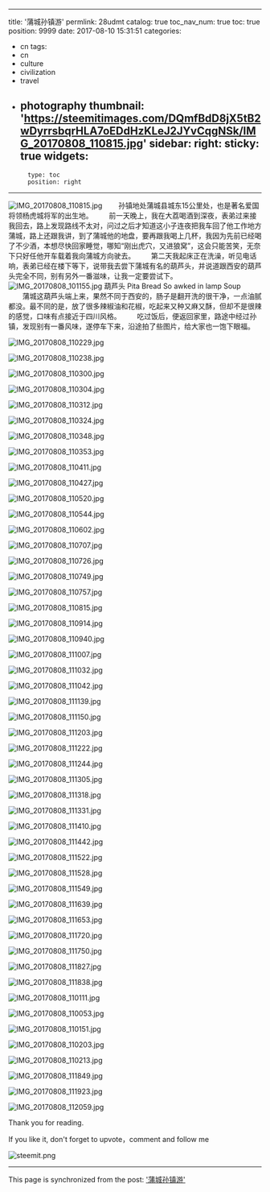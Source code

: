 
---
title: '蒲城孙镇游'
permlink: 28udmt
catalog: true
toc_nav_num: true
toc: true
position: 9999
date: 2017-08-10 15:31:51
categories:
- cn
tags:
- cn
- culture
- civilization
- travel
- photography
thumbnail: 'https://steemitimages.com/DQmfBdD8jX5tB2wDyrrsbqrHLA7oEDdHzKLeJ2JYvCqgNSk/IMG_20170808_110815.jpg'
sidebar:
    right:
        sticky: true
widgets:
    -
        type: toc
        position: right
---


![IMG_20170808_110815.jpg](https://steemitimages.com/DQmfBdD8jX5tB2wDyrrsbqrHLA7oEDdHzKLeJ2JYvCqgNSk/IMG_20170808_110815.jpg)
　　孙镇地处蒲城县城东15公里处，也是著名爱国将领杨虎城将军的出生地。
　　前一天晚上，我在大荔喝酒到深夜，表弟过来接我回去，路上发现路线不太对，问过之后才知道这小子连夜把我车回了他工作地方蒲城，路上还跟我讲，到了蒲城他的地盘，要再跟我喝上几杯，我因为先前已经喝了不少酒，本想尽快回家睡觉，哪知“刚出虎穴，又进狼窝”，这会只能苦笑，无奈下只好任他开车载着我向蒲城方向驶去。
　　第二天我起床正在洗澡，听见电话响，表弟已经在楼下等下，说带我去尝下蒲城有名的葫芦头，并说道跟西安的葫芦头完全不同，别有另外一番滋味，让我一定要尝试下。
![IMG_20170808_101155.jpg](https://steemitimages.com/DQmQJrd2Ki3gNPPWvh6o9jJUWRucxTKega7q4htacWMpPkh/IMG_20170808_101155.jpg)
葫芦头 Pita Bread So awked in lamp Soup
　　蒲城这葫芦头端上来，果然不同于西安的，肠子是翻开洗的很干净，一点油腻都没。最不同的是，放了很多辣椒油和花椒，吃起来又种又麻又酥，但却不是很辣的感觉，口味有点接近于四川风格。
　　吃过饭后，便返回家里，路途中经过孙镇，发现别有一番风味，遂停车下来，沿途拍了些图片，给大家也一饱下眼福。


![IMG_20170808_110229.jpg](https://steemitimages.com/DQmQpqkz12vx7TGRbqz6D1Bvo7N1XBjFdgiVnRPtkrvqqa3/IMG_20170808_110229.jpg)

![IMG_20170808_110238.jpg](https://steemitimages.com/DQmP9ezk8oPcMVYjgM6fYmXRecNdcm3vGsED2sAbZVLLhc7/IMG_20170808_110238.jpg)

![IMG_20170808_110300.jpg](https://steemitimages.com/DQmPFaNCeBjs2uW7DNrFJ9PAhjfAR8EtG6gTTdr9DeqaYCd/IMG_20170808_110300.jpg)

![IMG_20170808_110304.jpg](https://steemitimages.com/DQmbwMXrXu3RJsucxgnW74819xXWue8mU2e4YQUtP5dZMk5/IMG_20170808_110304.jpg)

![IMG_20170808_110312.jpg](https://steemitimages.com/DQmZ8iRMb2WVPz6tEDq6ReK46sUfYjixddYfq3hF4EgHon8/IMG_20170808_110312.jpg)

![IMG_20170808_110324.jpg](https://steemitimages.com/DQmXY4uMvwRMmwNGv2fnm9NEj7Z8VENTnt9PcaAVeMEgptr/IMG_20170808_110324.jpg)

![IMG_20170808_110348.jpg](https://steemitimages.com/DQmTkVb5R9TaVEksMn11KCLAxTn43kxSELPEwwP1j7KobnZ/IMG_20170808_110348.jpg)

![IMG_20170808_110353.jpg](https://steemitimages.com/DQmWkGjnbkyFTPFJV2njjDuzLuABNrhVKhKGcVNgXnCLovm/IMG_20170808_110353.jpg)

![IMG_20170808_110411.jpg](https://steemitimages.com/DQmc4H7opdg21qYNuWtn44rdu6dS9VL3u9ogkuJ72qPFEYS/IMG_20170808_110411.jpg)

![IMG_20170808_110427.jpg](https://steemitimages.com/DQmPRGiXTkrNiK7yQTYUNufdJBxP1eoFiZrB79xPX6bbyJh/IMG_20170808_110427.jpg)

![IMG_20170808_110520.jpg](https://steemitimages.com/DQmcdQtqYgpzqFmoHeW6WavzBjQhd56NdvXD2DmA6vBLzk7/IMG_20170808_110520.jpg)

![IMG_20170808_110544.jpg](https://steemitimages.com/DQmXbVfmJcJsaEiemdh6ntUtCfwL1Y3y1FrdJpRjr5EpJHs/IMG_20170808_110544.jpg)

![IMG_20170808_110602.jpg](https://steemitimages.com/DQmPSweMEwkW6Fs3LvJGjbk5mMoL1aPcHFG97d7X5ipo1yq/IMG_20170808_110602.jpg)

![IMG_20170808_110707.jpg](https://steemitimages.com/DQmTaUQQ1aFFU4LqMsm7U6jb1JQV2uW8Pg5YBQYj9TjjQeb/IMG_20170808_110707.jpg)

![IMG_20170808_110726.jpg](https://steemitimages.com/DQmRcCS12HVjZTeeAJ2cZ2C7Qh9sP9eDD4kPLiR21a22fE4/IMG_20170808_110726.jpg)

![IMG_20170808_110749.jpg](https://steemitimages.com/DQma7LownRe1K3szm9uxx4wLXznyGkwBYnjEHSPBSuE1BT2/IMG_20170808_110749.jpg)

![IMG_20170808_110757.jpg](https://steemitimages.com/DQmbgo5C5HGunRiAWVwa5u3ZpWuBz8rvwL1zGFtvGH9ruiD/IMG_20170808_110757.jpg)

![IMG_20170808_110815.jpg](https://steemitimages.com/DQmfBdD8jX5tB2wDyrrsbqrHLA7oEDdHzKLeJ2JYvCqgNSk/IMG_20170808_110815.jpg)


![IMG_20170808_110914.jpg](https://steemitimages.com/DQmQTrunuU3dgxNjMe3iP9VC3DKjhpTZWFy3NRc5zrDirxr/IMG_20170808_110914.jpg)


![IMG_20170808_110940.jpg](https://steemitimages.com/DQmVzpiQzWmYoxuhqX7DoGMqir3nozJ7Q7Q6XCvZ2JEU3pA/IMG_20170808_110940.jpg)


![IMG_20170808_111007.jpg](https://steemitimages.com/DQmYeLaQ4m7SRFAkvHKNjfeLJTVkLu294aWLqaWoge1WhSp/IMG_20170808_111007.jpg)

![IMG_20170808_111032.jpg](https://steemitimages.com/DQmXgb8viPNjjz8xn6kneeXQqRWtJ4aWgu9K9nZzgr6h16o/IMG_20170808_111032.jpg)


![IMG_20170808_111042.jpg](https://steemitimages.com/DQmYf8JuB7a9QBzsxy47p6hV2CwwrRDT3arWcjfNsdEWTPH/IMG_20170808_111042.jpg)


![IMG_20170808_111139.jpg](https://steemitimages.com/DQmQTHM3qKopUe3yANNQbapjVEMy2pF3fYUkNb84P2a8UJ9/IMG_20170808_111139.jpg)


![IMG_20170808_111150.jpg](https://steemitimages.com/DQmbG54khmZ43UAXCoYqG2wMx4GYiu93S6JhXNvvHMUDS8p/IMG_20170808_111150.jpg)

![IMG_20170808_111203.jpg](https://steemitimages.com/DQmdj5GbEvGr4jKBQk97r97W2Xtgo4KUxbNFFH36QuiPBMD/IMG_20170808_111203.jpg)

![IMG_20170808_111222.jpg](https://steemitimages.com/DQmULuZf9mnwdeaEgKk2mwGThJYN1So7p2NLpGbnsxGHHjo/IMG_20170808_111222.jpg)


![IMG_20170808_111244.jpg](https://steemitimages.com/DQmXWcsEFuASTTQq6fF7y7PY58PcMZsFtDF3ksy2J2i1fTm/IMG_20170808_111244.jpg)


![IMG_20170808_111305.jpg](https://steemitimages.com/DQmScqhyHjMx93F8qxnJiiPcGM1oH8YVnFaYiyxsnTu6JYc/IMG_20170808_111305.jpg)


![IMG_20170808_111318.jpg](https://steemitimages.com/DQmVfLawGUNzFg9bRjz8NTaiiWoPozBbKSb6juQgLjc8mgY/IMG_20170808_111318.jpg)


![IMG_20170808_111331.jpg](https://steemitimages.com/DQmNMux1jnu6vP69RbhyJbangcwW4nsnsh5V3hyYWvZTpzs/IMG_20170808_111331.jpg)

![IMG_20170808_111410.jpg](https://steemitimages.com/DQmZxJDn2FnjgRvwWaULF7UPDnD4wJfv5hREQaEibR59t7A/IMG_20170808_111410.jpg)


![IMG_20170808_111442.jpg](https://steemitimages.com/DQmUUBgeWGcoG44wJjByWHLE89gHm1rc7hufzgN1he7mrkE/IMG_20170808_111442.jpg)


![IMG_20170808_111522.jpg](https://steemitimages.com/DQmU42RrNSHfE9SmGcUWYJByTiAvZi1nKz6EsNS8ydZcBfL/IMG_20170808_111522.jpg)


![IMG_20170808_111528.jpg](https://steemitimages.com/DQmUxbbgqngHCqaqdezRgP7yMcz79mjEqSGBsTxe7f9Jehh/IMG_20170808_111528.jpg)


![IMG_20170808_111549.jpg](https://steemitimages.com/DQmPxrBnr5uEQk3v8AUHP9jbP3hhWTbuHNCJCiS9ysY9NvK/IMG_20170808_111549.jpg)


![IMG_20170808_111639.jpg](https://steemitimages.com/DQmcTEXmjpT4tKYjPXwfhqZcPjq1HZAg67irtFegczsasVF/IMG_20170808_111639.jpg)


![IMG_20170808_111653.jpg](https://steemitimages.com/DQmeMyrT9PQWsn6mvXVuaqvdKQxs7czDtviqJMyjf3y3p1Q/IMG_20170808_111653.jpg)

![IMG_20170808_111720.jpg](https://steemitimages.com/DQmSkSNsLyePyjgteMwVkbRVvtsX2aUGz4VSVjVf9fvxgHy/IMG_20170808_111720.jpg)

![IMG_20170808_111750.jpg](https://steemitimages.com/DQmagV9Vu97eVgkMoPxYsmDJZMqkEXFP3e9n1B8jHPjMfGd/IMG_20170808_111750.jpg)

![IMG_20170808_111827.jpg](https://steemitimages.com/DQmP674QZkeGJQRzLjwsEihHhw82MuyhdjWTnDZgb2RewEe/IMG_20170808_111827.jpg)

![IMG_20170808_111838.jpg](https://steemitimages.com/DQmWfKtKhRoLfD5QCSKYNiS1fFvrf7kmVtpARQBvqz59Hmu/IMG_20170808_111838.jpg)

![IMG_20170808_110111.jpg](https://steemitimages.com/DQmWj5p8g8g2k4g7FNDgN2WC7KHheXvE6LPNZYhGx8MPzAZ/IMG_20170808_110111.jpg)

![IMG_20170808_110053.jpg](https://steemitimages.com/DQmRLSANo2f4VGWRouSXJK173UNcFhqRkCxPVJVKEyRD3vo/IMG_20170808_110053.jpg)

![IMG_20170808_110151.jpg](https://steemitimages.com/DQmPtsZtyZra3h5VLbGjnk1F3LYuQhwnovqhVkwRgTXi1Hz/IMG_20170808_110151.jpg)

![IMG_20170808_110203.jpg](https://steemitimages.com/DQmfJ5fvip6tPsPssWq63vk8hR5T6SH1txWqwG1AzFiPW31/IMG_20170808_110203.jpg)

![IMG_20170808_110213.jpg](https://steemitimages.com/DQmbwDyehgfKEh5scHPLmJ9mi1iBqcppeTNJfj9dZ7PbakY/IMG_20170808_110213.jpg)


![IMG_20170808_111849.jpg](https://steemitimages.com/DQmaB4zxuubmm2Dt8kYV94Y2kogav1AtZWbsmchPovoBEo6/IMG_20170808_111849.jpg)


![IMG_20170808_111923.jpg](https://steemitimages.com/DQmQLwkZWkXF6G5Z5i5GWjEfeh9pKVRwP6mZmFGkqTCWcry/IMG_20170808_111923.jpg)


![IMG_20170808_112059.jpg](https://steemitimages.com/DQmZeACqB1cD6bpuGH6icVcKBXEe8x1WMJ4Jfkq6qAz83LL/IMG_20170808_112059.jpg)

Thank you for reading.

If you like it, don't forget to upvote，comment and follow me

![steemit.png](https://steemitimages.com/DQmV5GCSU8gUpPu6HDXSY3itv1XTioQrrcsk77qdAHQuM6j/steemit.png)

- - -

This page is synchronized from the post: ['蒲城孙镇游'](https://steemit.com/@rivalhw/28udmt)

